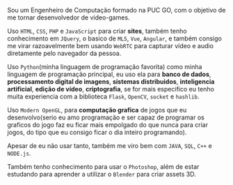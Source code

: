 
Sou um Engenheiro de Computação formado na PUC GO, com o objetivo de me tornar desenvolvedor de video-games.

Uso <code>HTML</code>, <code>CSS</code>, <code>PHP</code> e <code>JavaScript</code> para criar <b>sites</b>, também tenho conhecimento em <code>JQuery</code>, o basico de <code>ML5</code>, <code>Vue</code>, <code>Angular</code>, e também consigo me virar razoavelmente bem usando <code>WebRTC</code> para capturar vídeo e audio diretamente pelo navegador da pessoa.

Uso <code>Python</code>(minha linguagem de programação favorita) como minha linguagem de programação principal, eu uso ela para <b>banco de dados</b>, <b>processamento digital de imagens</b>, <b>sistemas distribuidos</b>, <b>inteligencia artificial</b>, <b>edição de vídeo</b>, <b>criptografia</b>, se for mais especifico eu tenho muita experiencia com a biblioteca <code>Flask</code>, <code>OpenCV</code>, <code>socket</code> e <code>hashlib</code>.

Uso <code>Modern OpenGL</code>, para <b>computação grafica</b> de jogos que eu desenvolvo(serio eu amo programação e ser capaz de programar os graficos do jogo faz eu ficar mais empolgado do que nunca para criar jogos, do tipo que eu consigo ficar o dia inteiro programando).

Apesar de eu não usar tanto, também me viro bem com <code>JAVA</code>, <code>SQL</code>, <code>C++</code> e <code>NODE.js</code>.

Também tenho conhecimento para usar o <code>Photoshop</code>, além de estar estudando para aprender a utilizar o <code>Blender</code> para criar assets 3D.
